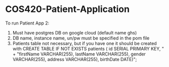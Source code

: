 # COS420-Patient-Application

To run Patient App 2: 
   1) Must have postgres DB on google cloud (default name ghs)
   2) DB name, instance name, un/pw must be specified in the pom file 
   3) Patients table not necessary, but if you have one it should be created with
        CREATE TABLE IF NOT EXISTS patients ( id SERIAL PRIMARY KEY, "
					+ "firstName VARCHAR(255), lastName VARCHAR(255), gender VARCHAR(255), address VARCHAR(255), birthDate DATE)";
